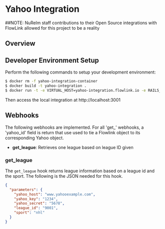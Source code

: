 # Yahoo Integration

##NOTE:
NuRelm staff contributions to their Open Source integrations with FlowLink
allowed for this project to be a reality

## Overview

## Developer Environment Setup
Perform the following commands to setup your development environment:

```sh
$ docker rm -f yahoo-integration-container
$ docker build -t yahoo-integration .
$ docker run -t -e VIRTUAL_HOST=yahoo-integration.flowlink.io -e RAILS_ENV=development -v $PWD:/app -p 3001:5000 --name yahoo-integration-container yahoo-integration
```

Then access the local integration at http://localhost:3001

## Webhooks

The following webhooks are implemented. For all 'get_' webhooks, a
'yahoo_id' field is return that use used to tie a Flowlink object to its
corresponding Yahoo object.

* **get_league**: Retrieves one league based on league ID given

### get_league

The `get_league` hook returns league information based on a league id and the
sport. The following is the JSON needed for this hook.

```json
{
  "parameters": {
    "yahoo_host": "www.yahooexample.com",
    "yahoo_key": "1234",
    "yahoo_secret": "5678",
    "league_id": "9001",
    "sport": "nhl"
  }
}
```
